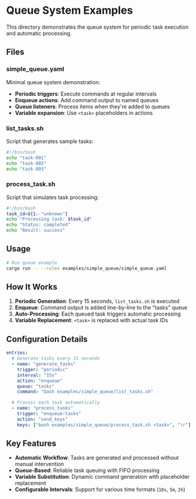 # Queue System Examples

This directory demonstrates the queue system for periodic task execution and automatic processing.

## Files

### simple_queue.yaml
Minimal queue system demonstration:
- **Periodic triggers**: Execute commands at regular intervals
- **Enqueue actions**: Add command output to named queues
- **Queue listeners**: Process items when they're added to queues
- **Variable expansion**: Use `<task>` placeholders in actions

### list_tasks.sh
Script that generates sample tasks:
```bash
#!/bin/bash
echo "task-001"
echo "task-002"
echo "task-003"
```

### process_task.sh
Script that simulates task processing:
```bash
#!/bin/bash
task_id=${1:-"unknown"}
echo "Processing task: $task_id"
echo "Status: completed"
echo "Result: success"
```

## Usage

```bash
# Run queue example
cargo run -- --rules examples/simple_queue/simple_queue.yaml
```

## How It Works

1. **Periodic Generation**: Every 15 seconds, `list_tasks.sh` is executed
2. **Enqueue**: Command output is added line-by-line to the "tasks" queue
3. **Auto-Processing**: Each queued task triggers automatic processing
4. **Variable Replacement**: `<task>` is replaced with actual task IDs

## Configuration Details

```yaml
entries:
  # Generate tasks every 15 seconds
  - name: "generate_tasks"
    trigger: "periodic"
    interval: "15s"
    action: "enqueue"
    queue: "tasks"
    command: "bash examples/simple_queue/list_tasks.sh"

  # Process each task automatically
  - name: "process_tasks"
    trigger: "enqueue:tasks"
    action: "send_keys"
    keys: ["bash examples/simple_queue/process_task.sh <task>", "\r"]
```

## Key Features

- **Automatic Workflow**: Tasks are generated and processed without manual intervention
- **Queue-Based**: Reliable task queuing with FIFO processing
- **Variable Substitution**: Dynamic command generation with placeholder replacement
- **Configurable Intervals**: Support for various time formats (`10s`, `5m`, `2h`)